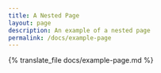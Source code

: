 ```yaml
---
title: A Nested Page
layout: page
description: An example of a nested page
permalink: /docs/example-page
---
```


{% translate_file docs/example-page.md %}
